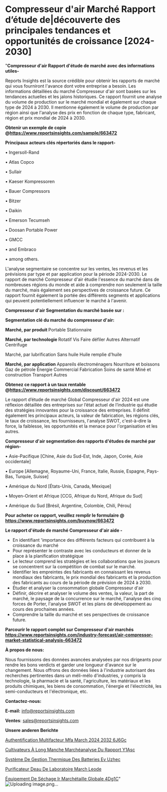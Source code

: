 # Compresseur d'air Marché Rapport d’étude de|découverte des principales tendances et opportunités de croissance [2024-2030]

"<strong>Compresseur d'air Rapport d'étude de marché avec des informations utiles-</strong>

Reports Insights est la source crédible pour obtenir les rapports de marché qui vous fourniront l'avance dont votre entreprise a besoin. Les informations détaillées du marché Compresseur d'air sont basées sur les tendances actuelles et les jalons historiques. Ce rapport fournit une analyse du volume de production sur le marché mondial et également sur chaque type de 2024 à 2030. Il mentionne également le volume de production par région ainsi que l'analyse des prix en fonction de chaque type, fabricant, région et prix mondial de 2024 à 2030.

<strong><b>Obtenir un exemple de copie @</b></strong><a href=https://www.reportsinsights.com/sample/663472><strong><b>https://www.reportsinsights.com/sample/663472</b></strong></a>

<b>Principaux acteurs clés répertoriés dans le rapport-</b>

<b> </b>• Ingersoll-Rand

• Atlas Copco

• Sullair

• Kaeser Kompressoren

• Bauer Compressors

• Bitzer

• Daikin

• Emerson Tecumseh

• Doosan Portable Power

• GMCC

• and Embraco

• among others.

L'analyse segmentaire se concentre sur les ventes, les revenus et les prévisions par type et par application pour la période 2024-2030. Le rapport de marché Compresseur d'air étudie l'essence du marché dans de nombreuses régions du monde et aide à comprendre non seulement la taille du marché, mais également ses perspectives de croissance future. Ce rapport fournit également la portée des différents segments et applications qui peuvent potentiellement influencer le marché à l'avenir.

<strong>Compresseur d'air Segmentation du marché basée sur :</strong>

<strong> Segmentation clé du marché du compresseur d'air: </strong>

<strong> Marché, par produit </strong>
Portable
Stationnaire

<strong> Marché, par technologie </strong>
Rotatif
Vis
Faire défiler
Autres
Alternatif
Centrifuge

Marché, par lubrification
Sans huile
Huile remplie d'huile

<strong> Marché, par application </strong>
Appareils électroménagers
Nourriture et boissons
Gaz de pétrole
Énergie
Commercial
Fabrication
Soins de santé
Miné et construction
Transport
Autres

<strong><b>Obtenez ce rapport à un taux rentable @</b></strong><a href=https://www.reportsinsights.com/discount/663472><strong><b>https://www.reportsinsights.com/discount/663472</b></strong></a>

Le rapport d’étude de marché Global Compresseur d'air 2024 est une réflexion détaillée des entreprises sur l’état actuel de l’industrie qui étudie des stratégies innovantes pour la croissance des entreprises. Il définit également les principaux acteurs, la valeur de fabrication, les régions clés, le taux de croissance, les fournisseurs, l'analyse SWOT, c'est-à-dire la force, la faiblesse, les opportunités et la menace pour l'organisation et les autres.

<strong>Compresseur d'air segmentation des rapports d'études de marché par région-</strong>

• Asie-Pacifique [Chine, Asie du Sud-Est, Inde, Japon, Corée, Asie occidentale]

• Europe [Allemagne, Royaume-Uni, France, Italie, Russie, Espagne, Pays-Bas, Turquie, Suisse]

• Amérique du Nord [États-Unis, Canada, Mexique]

• Moyen-Orient et Afrique [CCG, Afrique du Nord, Afrique du Sud]

• Amérique du Sud [Brésil, Argentine, Colombie, Chili, Pérou]

<strong>Pour acheter ce rapport, veuillez remplir le formulaire @   <a href=https://www.reportsinsights.com/buynow/663472>https://www.reportsinsights.com/buynow/663472</a></strong>

<strong>Le rapport d'étude de marché Compresseur d'air aide -</strong>
<ul>
  <li>En identifiant 'importance des différents facteurs qui contribuent à la croissance du marché</li>
  <li>Pour représenter le contraste avec les conducteurs et donner de la place à la planification stratégique</li>
  <li>Le lecteur comprend les stratégies et les collaborations que les joueurs se concentrent sur la compétition de combat sur le marché.</li>
  <li>Identifier les empreintes des fabricants en connaissant les revenus mondiaux des fabricants, le prix mondial des fabricants et la production des fabricants au cours de la période de prévision de 2024 à 2030.</li>
  <li>Étudier et analyser la consommation globale Compresseur d'air</li>
  <li>Définir, décrire et analyser le volume des ventes, la valeur, la part de marché, le paysage de la concurrence sur le marché, l'analyse des cinq forces de Porter, l'analyse SWOT et les plans de développement au cours des prochaines années.</li>
  <li>Comprendre la taille du marché et ses perspectives de croissance future.</li>
</ul>

<strong>Parcourir le rapport complet sur Compresseur d'air marchés <a href=https://www.reportsinsights.com/industry-forecast/air-compressor-market-statistical-analysis-663472>https://www.reportsinsights.com/industry-forecast/air-compressor-market-statistical-analysis-663472</a></strong>

<strong>À propos de nous:</strong>

Nous fournissons des données avancées analysées par nos dirigeants pour rendre les bons verdicts et garder une longueur d'avance sur le changement. Nous offrons des données liées à l'industrie autorisant des recherches pertinentes dans un méli-mélo d'industries, y compris la technologie, la pharmacie et la santé, l'agriculture, les matériaux et les produits chimiques, les biens de consommation, l'énergie et l'électricité, les semi-conducteurs et l'électronique, etc.

<strong>Contactez-nous:</strong>

<strong>E-mail:</strong> <a href=mailto:info@reportsinsights.com>info@reportsinsights.com</a>

<strong>Ventes</strong>: <a href=mailto:sales@reportsinsights.com>sales@reportsinsights.com</a>

<strong>Unsere anderen Berichte</strong>

<a href=https://www.linkedin.com/pulse/authentification-multifacteur-mfa-march%C3%A9-2024-2032-6j6gc/>Authentification Multifacteur Mfa March 2024 2032 6J6Gc</a>

<a href=https://www.linkedin.com/pulse/cultivateurs-à-long-manche-marchéanalyse-du-rapport-y1asc/>Cultivateurs À Long Manche Marchéanalyse Du Rapport Y1Asc</a>

<a href=https://www.linkedin.com/pulse/système-de-gestion-thermique-des-batteries-ev-uzhec/>Système De Gestion Thermique Des Batteries Ev Uzhec</a>

<a href=https://www.linkedin.com/pulse/purificateur-deau-de-laboratoire-march%C3%A9-leode/>Purificateur Deau De Laboratoire March Leode</a>

<a href=https://www.linkedin.com/pulse/équipement-de-séchage-ir-marchétaille-globale-4dg1c/>Équipement De Séchage Ir Marchétaille Globale 4Dg1C</a>"
![Uploading image.png…]()
